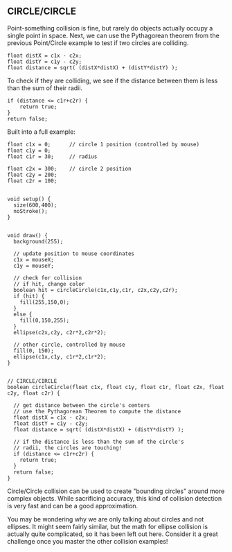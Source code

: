## CIRCLE/CIRCLE  
Point-something collision is fine, but rarely do objects actually occupy a single point in space. Next, we can use the Pythagorean theorem from the previous Point/Circle example to test if two circles are colliding.

	float distX = c1x - c2x;
	float distY = c1y - c2y;
	float distance = sqrt( (distX*distX) + (distY*distY) );

To check if they are colliding, we see if the distance between them is less than the sum of their radii.

	if (distance <= c1r+c2r) {
		return true;
	}
	return false;

Built into a full example:

	float c1x = 0;      // circle 1 position (controlled by mouse)
	float c1y = 0;
	float c1r = 30;     // radius

	float c2x = 300;    // circle 2 position
	float c2y = 200;
	float c2r = 100;


	void setup() {
	  size(600,400);
	  noStroke();
	}


	void draw() {
	  background(255);
	  
	  // update position to mouse coordinates
	  c1x = mouseX;
	  c1y = mouseY;
	  
	  // check for collision
	  // if hit, change color
	  boolean hit = circleCircle(c1x,c1y,c1r, c2x,c2y,c2r);
	  if (hit) {
	    fill(255,150,0);
	  }
	  else {
	    fill(0,150,255);
	  }
	  ellipse(c2x,c2y, c2r*2,c2r*2);
	  
	  // other circle, controlled by mouse
	  fill(0, 150);
	  ellipse(c1x,c1y, c1r*2,c1r*2);
	}


	// CIRCLE/CIRCLE
	boolean circleCircle(float c1x, float c1y, float c1r, float c2x, float c2y, float c2r) {
	  
	  // get distance between the circle's centers
	  // use the Pythagorean Theorem to compute the distance
	  float distX = c1x - c2x;
	  float distY = c1y - c2y;
	  float distance = sqrt( (distX*distX) + (distY*distY) );

	  // if the distance is less than the sum of the circle's
	  // radii, the circles are touching!
	  if (distance <= c1r+c2r) {
	    return true;
	  }
	  return false;
	}

Circle/Circle collision can be used to create "bounding circles" around more complex objects. While sacrificing accuracy, this kind of collision detection is very fast and can be a good approximation.

You may be wondering why we are only talking about circles and not ellipses. It might seem fairly similar, but the math for ellipse collision is actually quite complicated, so it has been left out here. Consider it a great challenge once you master the other collision examples!